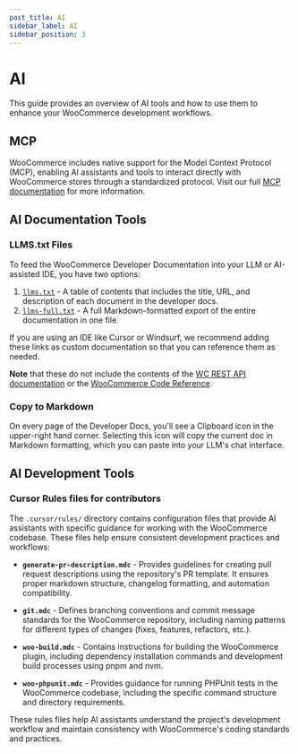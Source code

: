 ```yaml
---
post_title: AI
sidebar_label: AI
sidebar_position: 3
---
```


# AI

This guide provides an overview of AI tools and how to use them to enhance your WooCommerce development workflows.

## MCP

WooCommerce includes native support for the Model Context Protocol (MCP), enabling AI assistants and tools to interact directly with WooCommerce stores through a standardized protocol. Visit our full [MCP documentation](/docs/features/mcp/) for more information.

## AI Documentation Tools

### LLMS.txt Files

To feed the WooCommerce Developer Documentation into your LLM or AI-assisted IDE, you have two options:

1. [`llms.txt`](https://developer.woocommerce.com/docs/llms.txt) - A table of contents that includes the title, URL, and description of each document in the developer docs.
2. [`llms-full.txt`](https://developer.woocommerce.com/docs/llms-full.txt) - A full Markdown-formatted export of the entire documentation in one file.

If you are using an IDE like Cursor or Windsurf, we recommend adding these links as custom documentation so that you can reference them as needed.

**Note** that these do not include the contents of the [WC REST API documentation](https://woocommerce.github.io/woocommerce-rest-api-docs/#introduction) or the [WooCommerce Code Reference](https://woocommerce.github.io/code-reference/).

### Copy to Markdown

On every page of the Developer Docs, you'll see a Clipboard icon in the upper-right hand corner. Selecting this icon will copy the current doc in Markdown formatting, which you can paste into your LLM's chat interface.

## AI Development Tools

### Cursor Rules files for contributors

The `.cursor/rules/` directory contains configuration files that provide AI assistants with specific guidance for working with the WooCommerce codebase. These files help ensure consistent development practices and workflows:

-   **`generate-pr-description.mdc`** - Provides guidelines for creating pull request descriptions using the repository's PR template. It ensures proper markdown structure, changelog formatting, and automation compatibility.

-   **`git.mdc`** - Defines branching conventions and commit message standards for the WooCommerce repository, including naming patterns for different types of changes (fixes, features, refactors, etc.).

-   **`woo-build.mdc`** - Contains instructions for building the WooCommerce plugin, including dependency installation commands and development build processes using pnpm and nvm.

-   **`woo-phpunit.mdc`** - Provides guidance for running PHPUnit tests in the WooCommerce codebase, including the specific command structure and directory requirements.

These rules files help AI assistants understand the project's development workflow and maintain consistency with WooCommerce's coding standards and practices.

